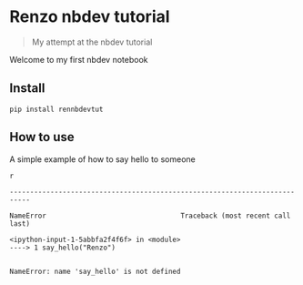 # Renzo nbdev tutorial
> My attempt at the nbdev tutorial


Welcome to my first nbdev notebook

## Install

`pip install rennbdevtut`

## How to use

A simple example of how to say hello to someone

```python
r
```


    ---------------------------------------------------------------------------

    NameError                                 Traceback (most recent call last)

    <ipython-input-1-5abbfa2f4f6f> in <module>
    ----> 1 say_hello("Renzo")
    

    NameError: name 'say_hello' is not defined

